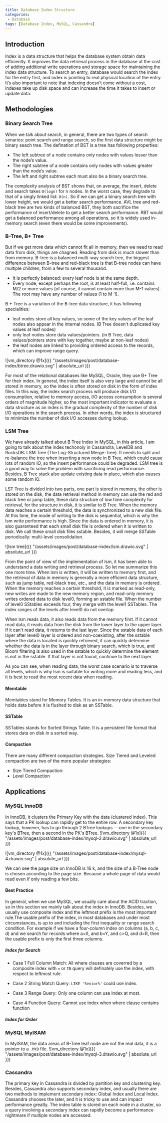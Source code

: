 ```yaml
---
title: Database Index Structure
categories:
 - Database
tags: [Database Index, MySQL, Cassandra]
---
```


## Introduction
Index is a data structure that helps the database system obtain data efficiently. It improves the data retrieval process in the database at the cost of adding additional write operations and storage space for maintaining the index data structure. To search an entry, database would search the index for the entry first, and index is pointing to real physical location of the entry. It’s also important to note that indexing doesn’t come without a cost, indexes take up disk space and can increase the time it takes to insert or update data.


## Methodologies
### Binary Search Tree
When we talk about search, in general, there are two types of search senarios: point search and range search, so the first data structure might be binary seach tree. The defination of BST is a tree has following properties:
* The left subtree of a node contains only nodes with values lesser than the node’s value.
* The right subtree of a node contains only nodes with values greater than the node’s value.
* The left and right subtree each must also be a binary search tree.

The complexity analysis of BST shows that, on average, the insert, delete and search takes `O(logn)` for n nodes. In the worst case, they degrade to that of a singly linked list: `O(n)`. So if we can get a binary search tree with lower height, we would get a better search performance. AVL tree and red-black tree are two kinds of balanced BST, they both sacrifice the performance of insert/delete to get a better search performance. RBT would get a balanced performance among all operations, so it is widely used in-memory search (even there would be some improvements).  

### B-Tree, B+ Tree
But if we get more data which cannot fit all in memory, then we need to read data from disk, things are chagned. Reading from disk is much slower than from memory. B-tree is a balanced multi-way search tree, the biggest difference between B-tree and red-black tree is that B-tree nodes can have multiple children, from a few to several thousand.
* It is perfectly balanced: every leaf node is at the same depth.
* Every node, except perhaps the root, is at least half-full, i.e. contains M/2 or more values (of course, it cannot contain more than M-1 values). The root may have any number of values (1 to M-1).

B + Tree is a variation of the B-tree data structure, it has following specialities:
* leaf nodes store all key values, so some of the key values of the leaf nodes also appear in the internal nodes. (B Tree doesn't duplicated key values at leaf nodes)
* only leaf nodes store data values/pointers. (in B Tree, data values/pointers store with key together, maybe at non-leaf nodes)
* the leaf nodes are linked to providing ordered access to the records, which can improve range query. 

![vm_directory @1x]({{ "/assets/images/post/database-index/btree.drawio.svg" | absolute_url }})

For most of the relational databases like MySQL, Oracle, they use B+ Tree for their index. In general, the index itself is also very large and cannot be all stored in memory, so the index is often stored on disk in the form of index files. In this way, the index search process will produce disk I/O consumption, relative to memory access, I/O access consumption is several orders of magnitude higher, so the most important indicator to evaluate a data structure as an index is the gradual complexity of the number of disk I/O operations in the search process. In other words, the index is structured to minimize the number of disk I/O accesses during lookup.

### LSM Tree
We have already talked about B Tree Index in MySQL, in this article, I am going to talk about the index techonoly in Cassandra, LevelDB and RocksDB: LSM Tree (The Log-Structured Merge-Tree). It needs to split and re-balance the tree when inserting a new node in B Tree, which could cause lots of random IO, so the insert performance could be degraded. LSM tree is a good way to solve the problem with sacrificing read performance. Besides, B Tree stack also update existing data in place, which also causes some random IO.

LST Tree is divided into two parts, one part is stored in memory, the other is stored on the disk, the data retrieval method in memory can use the red and black tree or jump table, these data structure of low time complexity for retrieval, for the structure in disk, it is similar to B Tree. When the memory data reaches a certain threshold, the data is synchronized to a new disk file. At this time, the mode of writing to the disk is sequential, which is why the lsm write performance is high. Since the data is ordered in memory, it is also guaranteed that each small disk file is ordered when it is written to disk. We call these small disk files sstable. Besides, it will merge SSTable periodically: multi-level consolidation.

![lsm tree]({{ "/assets/images/post/database-index/lsm.drawio.svg" | absolute_url }})

From the point of view of the implementation of lsm, it has been able to understand a data writing and retrieval process. So let me summarize this one more time. When lsm is written, it will be written to memory first, and the retrieval of data in memory is generally a more efficient data structure, such as jump table, red-black tree, etc., and the data in memory is ordered. When the memory reaches a certain threshold, it is marked as read-only, new writes are made to the new memory region, and read-only memory writes ordered data to disk level0, forming an sstable file. When the number of level0 SStables exceeds four, they merge with the level1 SSTables. The index ranges of the levels after level0 do not overlap.

When lsm reads data, it also reads data from the memory first. If it cannot read data, it reads data from the disk from the lower layer to the upper layer. If it can't read data, it returns to the last layer. Since the sstable data of each layer after level0 layer is ordered and non-coexisting, after the sstable where the data is located is quickly retrieved, it can quickly determine whether the data is in the layer through binary search, which is true, and Bloom filtering is also used in the sstable to quickly determine the element is not in the sstable. If that layer is not found, continue to the next layer.

As you can see, when reading data, the worst case scenario is to traverse all levels, which is why lsm is suitable for writing more and reading less, and it is best to read the most recent data when reading.

#### Memtable
Memtables stand for Memory Tables. It is an in-memory data structure that holds data before it is flushed to disk as an SSTable.

#### SSTable
SSTables stands for Sorted Strings Table. It is a persistent file format that stores data on disk in a sorted way. 

#### Compaction
There are many different compaction strategies. Size Tiered and Leveled compaction are two of the more popular strategies:
* Size Tiered Compaction:
* Level Compaction


## Applications
### MySQL InnoDB
In InnoDB, it clusters the Primary Key with the data (clustered index). This says that a PK lookup can rapidly get to the entire row. A secondary key lookup, however, has to go through 2 BTree lookups -- one in the secondary key's BTree, then a second in the PK's BTree.
![vm_directory @1x]({{ "/assets/images/post/database-index/mysql-2.drawio.svg" | absolute_url }})


![vm_directory @1x]({{ "/assets/images/post/database-index/mysql-4.drawio.svg" | absolute_url }})

We can see the page size on InnoDB is 16 k, and the size of a B-Tree node is chosen according to the page size. Because a whole page of data would read even if only reading a few bits.

#### Best Practice
In general, when we use MySQL, we usually care about the ACID traction, so in this section we mainly talk about the index in InnoDB. Besides, we usually use composite index and the leftmost prefix is the most important rule.The usable prefix of the index, in most databases and under most circumstances, is up to and including the first inequality or range search condition. For example if we have a four-column index on columns (a, b, c, d) and we search for records where a=X, and b=Y, and c>Q, and d=R, then the usable prefix is only the first three columns.

##### Index for Search

* Case 1 Full Column Match: All where clauses are coverred by a composite index with `=` or `IN` query will definately use the index, with respect to leftmost rule.

* Case 2 String Match Query: `LIKE 'Senior%'` could use index.

* Case 3 Range Query: Only one column can use index at most.

* Case 4 Function Query: Cannot use index when where clause contains function 

##### Index for Order

### MySQL MyISAM
In MyISAM, the data areas of B-Tree leaf node are not the real data, it is a pointer to a `.MYD` file.
![vm_directory @1x]({{ "/assets/images/post/database-index/mysql-3.drawio.svg" | absolute_url }})


### Cassandra
The primary key in Cassandra is divided by partition key and clustering key. Besides, Cassandra also supports secondary index, and usually there are two methods to implement secondary index: Global Index and Local Index. Cassandra chooses the later, and it is tricky to use and can impact performance greatly. The index table is stored on each node in a cluster, so a query involving a secondary index can rapidly become a performance nightmare if multiple nodes are accessed.










